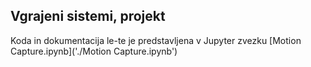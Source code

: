 ## Vgrajeni sistemi, projekt
Koda in dokumentacija le-te je predstavljena v Jupyter zvezku [Motion Capture.ipynb]('./Motion Capture.ipynb')
